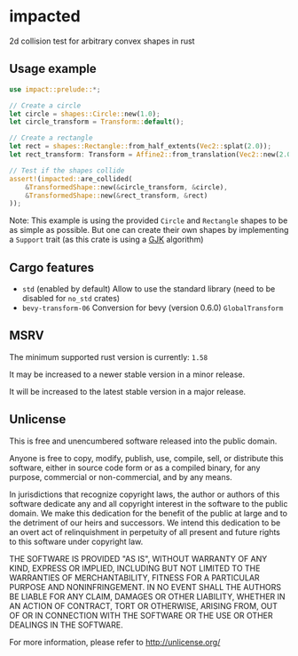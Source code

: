 # impacted

2d collision test for arbitrary convex shapes in rust


## Usage example

```rust
use impact::prelude::*;

// Create a circle
let circle = shapes::Circle::new(1.0);
let circle_transform = Transform::default();

// Create a rectangle
let rect = shapes::Rectangle::from_half_extents(Vec2::splat(2.0));
let rect_transform: Transform = Affine2::from_translation(Vec2::new(2.0, 0.0)).try_into()?;

// Test if the shapes collide
assert!(impacted::are_collided(
    &TransformedShape::new(&circle_transform, &circle),
    &TransformedShape::new(&rect_transform, &rect)
));
```

Note: This example is using the provided `Circle` and `Rectangle` shapes to be as simple as possible.
But one can create their own shapes by implementing a `Support` trait (as this crate is using a [GJK] algorithm)

[GJK]: https://en.wikipedia.org/wiki/Gilbert%E2%80%93Johnson%E2%80%93Keerthi_distance_algorithm


## Cargo features

* `std` (enabled by default) Allow to use the standard library (need to be disabled for `no_std` crates)
* `bevy-transform-06` Conversion for bevy (version 0.6.0) `GlobalTransform`


## MSRV

The minimum supported rust version is currently: `1.58`

It may be increased to a newer stable version in a minor release.

It will be increased to the latest stable version in a major release.


## Unlicense

This is free and unencumbered software released into the public domain.

Anyone is free to copy, modify, publish, use, compile, sell, or
distribute this software, either in source code form or as a compiled
binary, for any purpose, commercial or non-commercial, and by any
means.

In jurisdictions that recognize copyright laws, the author or authors
of this software dedicate any and all copyright interest in the
software to the public domain. We make this dedication for the benefit
of the public at large and to the detriment of our heirs and
successors. We intend this dedication to be an overt act of
relinquishment in perpetuity of all present and future rights to this
software under copyright law.

THE SOFTWARE IS PROVIDED "AS IS", WITHOUT WARRANTY OF ANY KIND,
EXPRESS OR IMPLIED, INCLUDING BUT NOT LIMITED TO THE WARRANTIES OF
MERCHANTABILITY, FITNESS FOR A PARTICULAR PURPOSE AND NONINFRINGEMENT.
IN NO EVENT SHALL THE AUTHORS BE LIABLE FOR ANY CLAIM, DAMAGES OR
OTHER LIABILITY, WHETHER IN AN ACTION OF CONTRACT, TORT OR OTHERWISE,
ARISING FROM, OUT OF OR IN CONNECTION WITH THE SOFTWARE OR THE USE OR
OTHER DEALINGS IN THE SOFTWARE.

For more information, please refer to <http://unlicense.org/>
